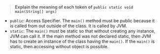 >**Explain the meaning of each token of `public static void main(String[] args)`**  
- `public`: Access Specifier. The `main()` method must be public because it is called from out outside of the class. It is called by JVM.
- `static`: The `main()` must be static so that without creating any instance, JVM can call it. If the main method was not declared static, then JVM has to create an instance of the class having the `main()`. If the `main()` is static, then accessing without object is possible.